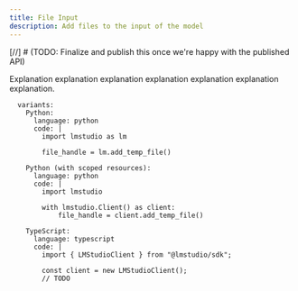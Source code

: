 ```yaml
---
title: File Input
description: Add files to the input of the model
---
```


[//] # (TODO: Finalize and publish this once we're happy with the published API)

Explanation explanation explanation explanation explanation explanation explanation.

```lms_code_snippet
  variants:
    Python:
      language: python
      code: |
        import lmstudio as lm

        file_handle = lm.add_temp_file()

    Python (with scoped resources):
      language: python
      code: |
        import lmstudio

        with lmstudio.Client() as client:
            file_handle = client.add_temp_file()

    TypeScript:
      language: typescript
      code: |
        import { LMStudioClient } from "@lmstudio/sdk";

        const client = new LMStudioClient();
        // TODO

```
